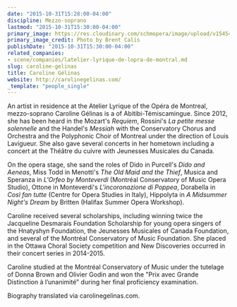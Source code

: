 ```yaml
---
date: "2015-10-31T15:28:00-04:00"
discipline: Mezzo-soprano
lastmod: "2015-10-31T15:30:00-04:00"
primary_image: https://res.cloudinary.com/schmopera/image/upload/v1545409169/media/webhook-uploads/1446319670726/2015-10-31---Atelier---CarolineGelinas---Square.jpg.jpg
primary_image_credit: Photo by Brent Calis
publishDate: "2015-10-31T15:30:00-04:00"
related_companies:
- scene/companies/latelier-lyrique-de-lopra-de-montral.md
slug: caroline-gelinas
title: Caroline Gélinas
website: http://carolinegelinas.com/
_template: "people_single"
---
```


An artist in residence at the Atelier Lyrique of the Opéra de Montreal, mezzo-soprano Caroline Gélinas is a of Abitibi-Témiscamingue. Since 2012, she has been heard in the Mozart's *Requiem*, Rossini's *La petite messe solennelle* and the Handel's *Messiah* with the Conservatory Chorus and Orchestra and the Polyphonic Choir of Montreal under the direction of Louis Lavigueur. She also gave several concerts in her hometown including a concert at the Théâtre du cuivre with Jeunesses Musicales du Canada. 

On the opera stage, she sand the roles of Dido in Purcell's *Dido and Aeneas*, Miss Todd in Menotti's *The Old Maid and the Thief*, Musica and Speranza in *L'Orfeo by Monteverdi* (Montréal Conservatory of Music Opera Studio), Ottone in Monteverdi's *L'incoronazione di Poppea*, Dorabella in *Così fan tutte* (Centre for Opera Studies in Italy), Hippolyta in *A Midsummer Night's Dream* by Britten (Halifax Summer Opera Workshop).

Caroline received several scholarships, including winning twice the Jacqueline Desmarais Foundation Scholarship for young opera singers of the Hnatyshyn Foundation, the Jeunesses Musicales of Canada Foundation, and several of the Montréal Conservatory of Music Foundation. She placed in the Ottawa Choral Society competition and New Discoveries occurred in their concert series in 2014-2015.

Caroline studied at the Montréal Conservatory of Music under the tutelage of Donna Brown and Olivier Godin and won the "Prix avec Grande Distinction à l’unanimité" during her final proficiency examination.

Biography translated via carolinegelinas.com.
